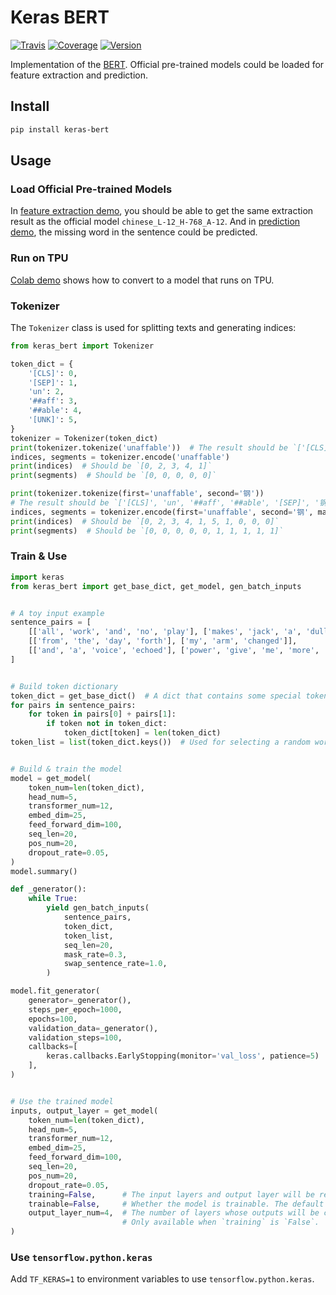 # Keras BERT

[![Travis](https://travis-ci.org/CyberZHG/keras-bert.svg)](https://travis-ci.org/CyberZHG/keras-bert)
[![Coverage](https://coveralls.io/repos/github/CyberZHG/keras-bert/badge.svg?branch=master)](https://coveralls.io/github/CyberZHG/keras-bert)
[![Version](https://img.shields.io/pypi/v/keras-bert.svg)](https://pypi.org/project/keras-bert/)

Implementation of the [BERT](https://arxiv.org/pdf/1810.04805.pdf). Official pre-trained models could be loaded for feature extraction and prediction.

## Install

```bash
pip install keras-bert
```

## Usage

### Load Official Pre-trained Models

In [feature extraction demo](./demo/load_model/load_and_extract.py), you should be able to get the same extraction result as the official model `chinese_L-12_H-768_A-12`. And in [prediction demo](./demo/load_model/load_and_predict.py), the missing word in the sentence could be predicted.


### Run on TPU

[Colab demo](https://colab.research.google.com/github/CyberZHG/keras-bert/blob/master/demo/load_model/keras_bert_load_and_extract_tpu.ipynb) shows how to convert to a model that runs on TPU.

### Tokenizer

The `Tokenizer` class is used for splitting texts and generating indices:

```python
from keras_bert import Tokenizer

token_dict = {
    '[CLS]': 0,
    '[SEP]': 1,
    'un': 2,
    '##aff': 3,
    '##able': 4,
    '[UNK]': 5,
}
tokenizer = Tokenizer(token_dict)
print(tokenizer.tokenize('unaffable'))  # The result should be `['[CLS]', 'un', '##aff', '##able', '[SEP]']`
indices, segments = tokenizer.encode('unaffable')
print(indices)  # Should be `[0, 2, 3, 4, 1]`
print(segments)  # Should be `[0, 0, 0, 0, 0]`

print(tokenizer.tokenize(first='unaffable', second='钢'))
# The result should be `['[CLS]', 'un', '##aff', '##able', '[SEP]', '钢', '[SEP]']`
indices, segments = tokenizer.encode(first='unaffable', second='钢', max_len=10)
print(indices)  # Should be `[0, 2, 3, 4, 1, 5, 1, 0, 0, 0]`
print(segments)  # Should be `[0, 0, 0, 0, 0, 1, 1, 1, 1, 1]`
```

### Train & Use

```python
import keras
from keras_bert import get_base_dict, get_model, gen_batch_inputs


# A toy input example
sentence_pairs = [
    [['all', 'work', 'and', 'no', 'play'], ['makes', 'jack', 'a', 'dull', 'boy']],
    [['from', 'the', 'day', 'forth'], ['my', 'arm', 'changed']],
    [['and', 'a', 'voice', 'echoed'], ['power', 'give', 'me', 'more', 'power']],
]


# Build token dictionary
token_dict = get_base_dict()  # A dict that contains some special tokens
for pairs in sentence_pairs:
    for token in pairs[0] + pairs[1]:
        if token not in token_dict:
            token_dict[token] = len(token_dict)
token_list = list(token_dict.keys())  # Used for selecting a random word


# Build & train the model
model = get_model(
    token_num=len(token_dict),
    head_num=5,
    transformer_num=12,
    embed_dim=25,
    feed_forward_dim=100,
    seq_len=20,
    pos_num=20,
    dropout_rate=0.05,
)
model.summary()

def _generator():
    while True:
        yield gen_batch_inputs(
            sentence_pairs,
            token_dict,
            token_list,
            seq_len=20,
            mask_rate=0.3,
            swap_sentence_rate=1.0,
        )

model.fit_generator(
    generator=_generator(),
    steps_per_epoch=1000,
    epochs=100,
    validation_data=_generator(),
    validation_steps=100,
    callbacks=[
        keras.callbacks.EarlyStopping(monitor='val_loss', patience=5)
    ],
)


# Use the trained model
inputs, output_layer = get_model(
    token_num=len(token_dict),
    head_num=5,
    transformer_num=12,
    embed_dim=25,
    feed_forward_dim=100,
    seq_len=20,
    pos_num=20,
    dropout_rate=0.05,
    training=False,      # The input layers and output layer will be returned if `training` is `False`
    trainable=False,     # Whether the model is trainable. The default value is the same with `training`
    output_layer_num=4,  # The number of layers whose outputs will be concatenated as a single output.
                         # Only available when `training` is `False`.
)
```

### Use `tensorflow.python.keras`

Add `TF_KERAS=1` to environment variables to use `tensorflow.python.keras`.
